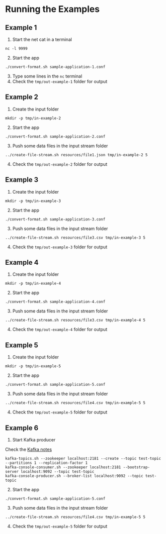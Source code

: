 # Running the Examples

## Example 1

1. Start the net cat in a terminal
  ```console
  nc -l 9999
  ```
2. Start the app
  ```console
  ./convert-format.sh sample-application-1.conf
  ```
3. Type some lines in the `nc` terminal
4. Check the `tmp/out-example-1` folder for output


## Example 2

1. Create the input folder
  ```console
  mkdir -p tmp/in-example-2
  ```
2. Start the app
  ```console
  ./convert-format.sh sample-application-2.conf
  ```
3. Push some data files in the input stream folder
  ```console
  ../create-file-stream.sh resources/file1.json tmp/in-example-2 5
  ```
4. Check the `tmp/out-example-2` folder for output


## Example 3

1. Create the input folder
  ```console
  mkdir -p tmp/in-example-3
  ```
2. Start the app
  ```console
  ./convert-format.sh sample-application-3.conf
  ```
3. Push some data files in the input stream folder
  ```console
  ../create-file-stream.sh resources/file3.csv tmp/in-example-3 5
  ```
4. Check the `tmp/out-example-3` folder for output


## Example 4

1. Create the input folder
  ```console
  mkdir -p tmp/in-example-4
  ```
2. Start the app
  ```console
  ./convert-format.sh sample-application-4.conf
  ```
3. Push some data files in the input stream folder
  ```console
  ../create-file-stream.sh resources/file3.csv tmp/in-example-4 5
  ```
4. Check the `tmp/out-example-4` folder for output


## Example 5

1. Create the input folder
  ```console
  mkdir -p tmp/in-example-5
  ```
2. Start the app
  ```console
  ./convert-format.sh sample-application-5.conf
  ```
3. Push some data files in the input stream folder
  ```console
  ../create-file-stream.sh resources/file4.csv tmp/in-example-5 5
  ```
4. Check the `tmp/out-example-5` folder for output


## Example 6

1. Start Kafka producer

  Check the [Kafka notes](../KAFKA-NOTES.md)
  ```console
  kafka-topics.sh --zookeeper localhost:2181 --create --topic test-topic  --partitions 1 --replication-factor 1
  kafka-console-consumer.sh --zookeeper localhost:2181 --bootstrap-server localhost:9092 --topic test-topic
  kafka-console-producer.sh --broker-list localhost:9092 --topic test-topic
  ```
2. Start the app
  ```console
  ./convert-format.sh sample-application-5.conf
  ```
3. Push some data files in the input stream folder
  ```console
  ../create-file-stream.sh resources/file4.csv tmp/in-example-5 5
  ```
4. Check the `tmp/out-example-5` folder for output


